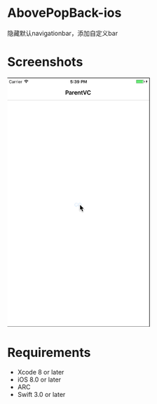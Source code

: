 # AbovePopBack-ios

隐藏默认navigationbar，添加自定义bar

# Screenshots
![](pop.gif)

# Requirements

- Xcode 8 or later
- iOS 8.0 or later
- ARC
- Swift 3.0 or later
